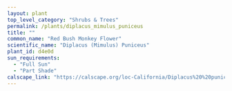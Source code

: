```yaml
---
layout: plant                                                              
top_level_category: "Shrubs & Trees"
permalink: /plants/diplacus_mimulus_puniceus
title: ""
common_name: "Red Bush Monkey Flower"
scientific_name: "Diplacus (Mimulus) Puniceus"
plant_id: d4e0d
sun_requirements:
  - "Full Sun"
  - "Part Shade"
calscape_link: "https://calscape.org/loc-California/Diplacus%20%20puniceus(%20)"
---
```



